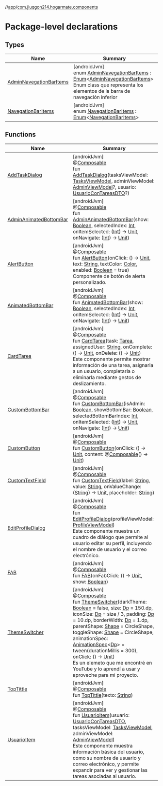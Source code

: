 //[app](../../index.md)/[com.jluqgon214.hogarmate.components](index.md)

# Package-level declarations

## Types

| Name | Summary |
|---|---|
| [AdminNavegationBarItems](-admin-navegation-bar-items/index.md) | [androidJvm]<br>enum [AdminNavegationBarItems](-admin-navegation-bar-items/index.md) : [Enum](https://kotlinlang.org/api/latest/jvm/stdlib/kotlin-stdlib/kotlin/-enum/index.html)&lt;[AdminNavegationBarItems](-admin-navegation-bar-items/index.md)&gt; <br>Enum class que representa los elementos de la barra de navegación inferior |
| [NavegationBarItems](-navegation-bar-items/index.md) | [androidJvm]<br>enum [NavegationBarItems](-navegation-bar-items/index.md) : [Enum](https://kotlinlang.org/api/latest/jvm/stdlib/kotlin-stdlib/kotlin/-enum/index.html)&lt;[NavegationBarItems](-navegation-bar-items/index.md)&gt; |

## Functions

| Name | Summary |
|---|---|
| [AddTaskDialog](-add-task-dialog.md) | [androidJvm]<br>@[Composable](https://developer.android.com/reference/kotlin/androidx/compose/runtime/Composable.html)<br>fun [AddTaskDialog](-add-task-dialog.md)(tasksViewModel: [TasksViewModel](../com.jluqgon214.hogarmate.viewModel/-tasks-view-model/index.md), adminViewModel: [AdminViewModel](../com.jluqgon214.hogarmate.viewModel/-admin-view-model/index.md)?, usuario: [UsuarioConTareasDTO](../com.jluqgon214.hogarmate.model.DTO/-usuario-con-tareas-d-t-o/index.md)?) |
| [AdminAnimatedBottomBar](-admin-animated-bottom-bar.md) | [androidJvm]<br>@[Composable](https://developer.android.com/reference/kotlin/androidx/compose/runtime/Composable.html)<br>fun [AdminAnimatedBottomBar](-admin-animated-bottom-bar.md)(show: [Boolean](https://kotlinlang.org/api/latest/jvm/stdlib/kotlin-stdlib/kotlin/-boolean/index.html), selectedIndex: [Int](https://kotlinlang.org/api/latest/jvm/stdlib/kotlin-stdlib/kotlin/-int/index.html), onItemSelected: ([Int](https://kotlinlang.org/api/latest/jvm/stdlib/kotlin-stdlib/kotlin/-int/index.html)) -&gt; [Unit](https://kotlinlang.org/api/latest/jvm/stdlib/kotlin-stdlib/kotlin/-unit/index.html), onNavigate: ([Int](https://kotlinlang.org/api/latest/jvm/stdlib/kotlin-stdlib/kotlin/-int/index.html)) -&gt; [Unit](https://kotlinlang.org/api/latest/jvm/stdlib/kotlin-stdlib/kotlin/-unit/index.html)) |
| [AlertButton](-alert-button.md) | [androidJvm]<br>@[Composable](https://developer.android.com/reference/kotlin/androidx/compose/runtime/Composable.html)<br>fun [AlertButton](-alert-button.md)(onClick: () -&gt; [Unit](https://kotlinlang.org/api/latest/jvm/stdlib/kotlin-stdlib/kotlin/-unit/index.html), text: [String](https://kotlinlang.org/api/latest/jvm/stdlib/kotlin-stdlib/kotlin/-string/index.html), textColor: [Color](https://developer.android.com/reference/kotlin/androidx/compose/ui/graphics/Color.html), enabled: [Boolean](https://kotlinlang.org/api/latest/jvm/stdlib/kotlin-stdlib/kotlin/-boolean/index.html) = true)<br>Componente de botón de alerta personalizado. |
| [AnimatedBottomBar](-animated-bottom-bar.md) | [androidJvm]<br>@[Composable](https://developer.android.com/reference/kotlin/androidx/compose/runtime/Composable.html)<br>fun [AnimatedBottomBar](-animated-bottom-bar.md)(show: [Boolean](https://kotlinlang.org/api/latest/jvm/stdlib/kotlin-stdlib/kotlin/-boolean/index.html), selectedIndex: [Int](https://kotlinlang.org/api/latest/jvm/stdlib/kotlin-stdlib/kotlin/-int/index.html), onItemSelected: ([Int](https://kotlinlang.org/api/latest/jvm/stdlib/kotlin-stdlib/kotlin/-int/index.html)) -&gt; [Unit](https://kotlinlang.org/api/latest/jvm/stdlib/kotlin-stdlib/kotlin/-unit/index.html), onNavigate: ([Int](https://kotlinlang.org/api/latest/jvm/stdlib/kotlin-stdlib/kotlin/-int/index.html)) -&gt; [Unit](https://kotlinlang.org/api/latest/jvm/stdlib/kotlin-stdlib/kotlin/-unit/index.html)) |
| [CardTarea](-card-tarea.md) | [androidJvm]<br>@[Composable](https://developer.android.com/reference/kotlin/androidx/compose/runtime/Composable.html)<br>fun [CardTarea](-card-tarea.md)(task: [Tarea](../com.jluqgon214.hogarmate.model/-tarea/index.md), assignedUser: [String](https://kotlinlang.org/api/latest/jvm/stdlib/kotlin-stdlib/kotlin/-string/index.html), onComplete: () -&gt; [Unit](https://kotlinlang.org/api/latest/jvm/stdlib/kotlin-stdlib/kotlin/-unit/index.html), onDelete: () -&gt; [Unit](https://kotlinlang.org/api/latest/jvm/stdlib/kotlin-stdlib/kotlin/-unit/index.html))<br>Este componente permite mostrar información de una tarea, asignarla a un usuario, completarla o eliminarla mediante gestos de deslizamiento. |
| [CustomBottomBar](-custom-bottom-bar.md) | [androidJvm]<br>@[Composable](https://developer.android.com/reference/kotlin/androidx/compose/runtime/Composable.html)<br>fun [CustomBottomBar](-custom-bottom-bar.md)(isAdmin: [Boolean](https://kotlinlang.org/api/latest/jvm/stdlib/kotlin-stdlib/kotlin/-boolean/index.html), showBottomBar: [Boolean](https://kotlinlang.org/api/latest/jvm/stdlib/kotlin-stdlib/kotlin/-boolean/index.html), selectedBottomBarIndex: [Int](https://kotlinlang.org/api/latest/jvm/stdlib/kotlin-stdlib/kotlin/-int/index.html), onItemSelected: ([Int](https://kotlinlang.org/api/latest/jvm/stdlib/kotlin-stdlib/kotlin/-int/index.html)) -&gt; [Unit](https://kotlinlang.org/api/latest/jvm/stdlib/kotlin-stdlib/kotlin/-unit/index.html), onNavigate: ([Int](https://kotlinlang.org/api/latest/jvm/stdlib/kotlin-stdlib/kotlin/-int/index.html)) -&gt; [Unit](https://kotlinlang.org/api/latest/jvm/stdlib/kotlin-stdlib/kotlin/-unit/index.html)) |
| [CustomButton](-custom-button.md) | [androidJvm]<br>@[Composable](https://developer.android.com/reference/kotlin/androidx/compose/runtime/Composable.html)<br>fun [CustomButton](-custom-button.md)(onClick: () -&gt; [Unit](https://kotlinlang.org/api/latest/jvm/stdlib/kotlin-stdlib/kotlin/-unit/index.html), content: @[Composable](https://developer.android.com/reference/kotlin/androidx/compose/runtime/Composable.html)() -&gt; [Unit](https://kotlinlang.org/api/latest/jvm/stdlib/kotlin-stdlib/kotlin/-unit/index.html)) |
| [CustomTextField](-custom-text-field.md) | [androidJvm]<br>@[Composable](https://developer.android.com/reference/kotlin/androidx/compose/runtime/Composable.html)<br>fun [CustomTextField](-custom-text-field.md)(label: [String](https://kotlinlang.org/api/latest/jvm/stdlib/kotlin-stdlib/kotlin/-string/index.html), value: [String](https://kotlinlang.org/api/latest/jvm/stdlib/kotlin-stdlib/kotlin/-string/index.html), onValueChange: ([String](https://kotlinlang.org/api/latest/jvm/stdlib/kotlin-stdlib/kotlin/-string/index.html)) -&gt; [Unit](https://kotlinlang.org/api/latest/jvm/stdlib/kotlin-stdlib/kotlin/-unit/index.html), placeholder: [String](https://kotlinlang.org/api/latest/jvm/stdlib/kotlin-stdlib/kotlin/-string/index.html)) |
| [EditProfileDialog](-edit-profile-dialog.md) | [androidJvm]<br>@[Composable](https://developer.android.com/reference/kotlin/androidx/compose/runtime/Composable.html)<br>fun [EditProfileDialog](-edit-profile-dialog.md)(profileViewModel: [ProfileViewModel](../com.jluqgon214.hogarmate.viewModel/-profile-view-model/index.md))<br>Este componente muestra un cuadro de diálogo que permite al usuario editar su perfil, incluyendo el nombre de usuario y el correo electrónico. |
| [FAB](-f-a-b.md) | [androidJvm]<br>@[Composable](https://developer.android.com/reference/kotlin/androidx/compose/runtime/Composable.html)<br>fun [FAB](-f-a-b.md)(onFabClick: () -&gt; [Unit](https://kotlinlang.org/api/latest/jvm/stdlib/kotlin-stdlib/kotlin/-unit/index.html), show: [Boolean](https://kotlinlang.org/api/latest/jvm/stdlib/kotlin-stdlib/kotlin/-boolean/index.html)) |
| [ThemeSwitcher](-theme-switcher.md) | [androidJvm]<br>@[Composable](https://developer.android.com/reference/kotlin/androidx/compose/runtime/Composable.html)<br>fun [ThemeSwitcher](-theme-switcher.md)(darkTheme: [Boolean](https://kotlinlang.org/api/latest/jvm/stdlib/kotlin-stdlib/kotlin/-boolean/index.html) = false, size: [Dp](https://developer.android.com/reference/kotlin/androidx/compose/ui/unit/Dp.html) = 150.dp, iconSize: [Dp](https://developer.android.com/reference/kotlin/androidx/compose/ui/unit/Dp.html) = size / 3, padding: [Dp](https://developer.android.com/reference/kotlin/androidx/compose/ui/unit/Dp.html) = 10.dp, borderWidth: [Dp](https://developer.android.com/reference/kotlin/androidx/compose/ui/unit/Dp.html) = 1.dp, parentShape: [Shape](https://developer.android.com/reference/kotlin/androidx/compose/ui/graphics/Shape.html) = CircleShape, toggleShape: [Shape](https://developer.android.com/reference/kotlin/androidx/compose/ui/graphics/Shape.html) = CircleShape, animationSpec: [AnimationSpec](https://developer.android.com/reference/kotlin/androidx/compose/animation/core/AnimationSpec.html)&lt;[Dp](https://developer.android.com/reference/kotlin/androidx/compose/ui/unit/Dp.html)&gt; = tween(durationMillis = 300), onClick: () -&gt; [Unit](https://kotlinlang.org/api/latest/jvm/stdlib/kotlin-stdlib/kotlin/-unit/index.html))<br>Es un elemeto que me encontré en YouTube y lo aprendí a usar y aproveche para mi proyecto. |
| [TopTittle](-top-tittle.md) | [androidJvm]<br>@[Composable](https://developer.android.com/reference/kotlin/androidx/compose/runtime/Composable.html)<br>fun [TopTittle](-top-tittle.md)(texto: [String](https://kotlinlang.org/api/latest/jvm/stdlib/kotlin-stdlib/kotlin/-string/index.html)) |
| [UsuarioItem](-usuario-item.md) | [androidJvm]<br>@[Composable](https://developer.android.com/reference/kotlin/androidx/compose/runtime/Composable.html)<br>fun [UsuarioItem](-usuario-item.md)(usuario: [UsuarioConTareasDTO](../com.jluqgon214.hogarmate.model.DTO/-usuario-con-tareas-d-t-o/index.md), tasksViewModel: [TasksViewModel](../com.jluqgon214.hogarmate.viewModel/-tasks-view-model/index.md), adminViewModel: [AdminViewModel](../com.jluqgon214.hogarmate.viewModel/-admin-view-model/index.md))<br>Este componente muestra información básica del usuario, como su nombre de usuario y correo electrónico, y permite expandir para ver y gestionar las tareas asociadas al usuario. |
